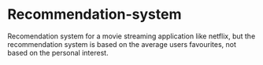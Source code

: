 # Recommendation-system

Recomendation system for a movie streaming application like netflix, but the recommendation system is based on the average users favourites, not based on the personal interest. 

